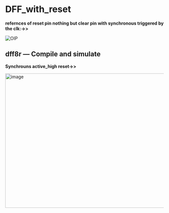 <h1>DFF_with_reset</h1>

**refernces of reset pin nothing but clear pin with synchronous triggered by the clk:->>**

![OIP](https://github.com/user-attachments/assets/4605e3e9-ecea-4964-acbe-503d8523e691)


## dff8r — Compile and simulate
**Synchrouns active_high reset->>**

<img width="916" height="427" alt="image" src="https://github.com/user-attachments/assets/2048787c-bcd5-4f5e-902a-507697a99ceb" />
